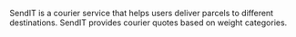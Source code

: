 SendIT is a courier service that helps users deliver parcels to different destinations. SendIT provides courier quotes based on weight categories.